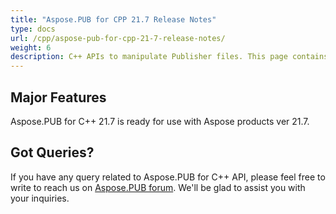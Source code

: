 ```yaml
---
title: "Aspose.PUB for CPP 21.7 Release Notes"
type: docs
url: /cpp/aspose-pub-for-cpp-21-7-release-notes/
weight: 6
description: C++ APIs to manipulate Publisher files. This page contains new features Aspose.PUB for C++, enhancement, and bug fixes in 2021, version 21.7.
---
```


## Major Features

Aspose.PUB for C++ 21.7 is ready for use with Aspose products ver 21.7.

## Got Queries?
If you have any query related to Aspose.PUB for C++ API, please feel free to write to reach us on [Aspose.PUB forum](https://forum.aspose.com/c/pub/). We'll be glad to assist you with your inquiries.
